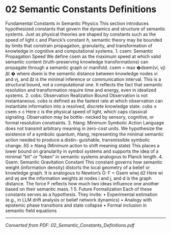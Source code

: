 # 02 Semantic Constants Definitions

Fundamental Constants in Semantic Physics This section introduces hypothesized constants that govern the dynamics and structure of semantic systems. Just as physical theories are shaped by constants such as the speed of light c and Planck’s constant ℏ, semantic theory may be bounded by limits that constrain propagation, granularity, and transformation of knowledge in cognitive and computational systems. 1. csem: Semantic Propagation Speed We define csem as the maximum speed at which valid semantic content (truth-preserving knowledge transformations) can propagate through a semantic graph or manifold. csem = max �dsem(vi, vj) ∆t � where dsem is the semantic distance between knowledge nodes vi and vj, and ∆t is the minimal inference or communication interval. This is a structural bound, not a computational one. It reflects the fact that semantic resolution and transformation require time and energy, even in idealized systems. 2. cobs: Observation Realization Bound Observation is not instantaneous. cobs is defined as the fastest rate at which observation can instantiate information into a resolved, discrete knowledge state. cobs ≤ csem ≤ c Here c is the physical speed of light, which caps classical signaling. Observation may be bottle- necked by sensory, cognitive, or formal resolution constraints. 3. ℏlang: Minimum Symbolic Action Language does not transmit arbitrary meaning in zero-cost units. We hypothesize the existence of a symbolic quantum, ℏlang, representing the minimal semantic action needed to produce a distin- guishable, transmissible symbolic change. δS ≥ ℏlang (Minimum action to shift meaning state) This places a lower bound on granularity in symbol systems and supports the idea of a minimal “bit” or “token” in semantic systems analogous to Planck length. 4. Gsem: Semantic Gravitation Constant This constant governs how semantic weight (information density) distorts the local geometry of a belief or knowledge graph. It is analogous to Newton’s G: F = Gsem wiwj d2 Here wi and wj are the information weights at nodes i and j, and d is the graph distance. The force F reflects how much two ideas influence one another based on their semantic mass. 1 5. Future Formalization Each of these constants serves as a hypothesis. They invite: • Experimental estimation (e.g., in LLM drift analysis or belief network dynamics) • Analogy with epistemic phase transitions and state collapse • Formal inclusion in semantic field equations

---
*Converted from PDF: 02_Semantic_Constants_Definitions.pdf*
